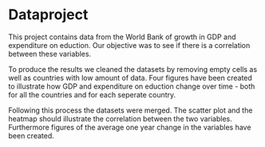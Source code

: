 # Dataproject

This project contains data from the World Bank of growth in GDP and expenditure on eduction. Our objective was to see if there is a correlation between these variables. 

To produce the results we cleaned the datasets by removing empty cells as well as countries with low amount of data. Four figures have been created to illustrate how GDP and expenditure on eduction change over time - both for all the countries and for each seperate country. 

Following this process the datasets were merged. The scatter plot and the heatmap should illustrate the correlation between the two variables. Furthermore figures of the average one year change in the variables have been created. 
